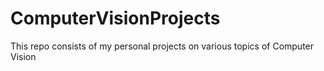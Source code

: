 # ComputerVisionProjects
This repo consists of my personal projects on various topics of Computer Vision
